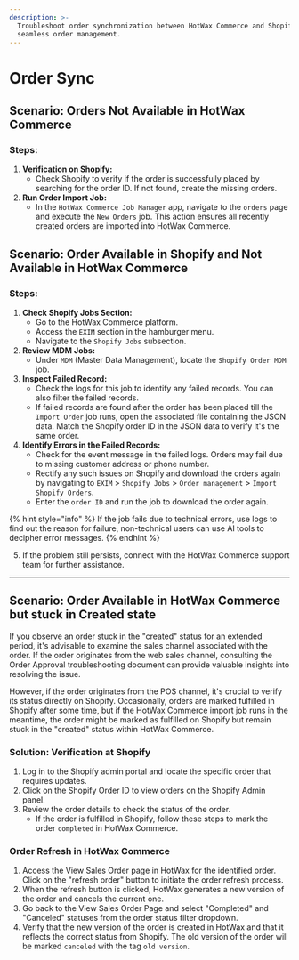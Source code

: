 ```yaml
---
description: >-
  Troubleshoot order synchronization between HotWax Commerce and Shopify for
  seamless order management.
---
```


# Order Sync

## Scenario: Orders Not Available in HotWax Commerce

### Steps:

1. **Verification on Shopify:**
   * Check Shopify to verify if the order is successfully placed by searching for the order ID. If not found, create the missing orders.
2. **Run Order Import Job:**
   * In the `HotWax Commerce Job Manager` app, navigate to the `orders` page and execute the `New Orders` job. This action ensures all recently created orders are imported into HotWax Commerce.

## Scenario: Order Available in Shopify and Not Available in HotWax Commerce

### Steps:

1. **Check Shopify Jobs Section:**
   * Go to the HotWax Commerce platform.
   * Access the `EXIM` section in the hamburger menu.
   * Navigate to the `Shopify Jobs` subsection.
2. **Review MDM Jobs:**
   * Under `MDM` (Master Data Management), locate the `Shopify Order MDM` job.
3. **Inspect Failed Record:**
   * Check the logs for this job to identify any failed records. You can also filter the failed records.
   * If failed records are found after the order has been placed till the `Import Order` job runs, open the associated file containing the JSON data. Match the Shopify order ID in the JSON data to verify it's the same order.
4. **Identify Errors in the Failed Records:**
   * Check for the event message in the failed logs. Orders may fail due to missing customer address or phone number.
   * Rectify any such issues on Shopify and download the orders again by navigating to `EXIM` > `Shopify Jobs` > `Order management` > `Import Shopify Orders`.
   * Enter the `order ID` and run the job to download the order again.

{% hint style="info" %}
If the job fails due to technical errors, use logs to find out the reason for failure, non-technical users can use AI tools to decipher error messages.
{% endhint %}

5. If the problem still persists, connect with the HotWax Commerce support team for further assistance.
---
## Scenario: Order Available in HotWax Commerce but stuck in Created state

If you observe an order stuck in the "created" status for an extended period, it's advisable to examine the sales channel associated with the order. If the order originates from the web sales channel, consulting the Order Approval troubleshooting document can provide valuable insights into resolving the issue.

However, if the order originates from the POS channel, it's crucial to verify its status directly on Shopify. Occasionally, orders are marked fulfilled in Shopify after some time, but if the HotWax Commerce import job runs in the meantime, the order might be marked as fulfilled on Shopify but remain stuck in the "created" status within HotWax Commerce.

### Solution: Verification at Shopify

1. Log in to the Shopify admin portal and locate the specific order that requires updates.
2. Click on the Shopify Order ID to view orders on the Shopify Admin panel.
3. Review the order details to check the status of the order.
   - If the order is fulfilled in Shopify, follow these steps to mark the order `completed` in HotWax Commerce.

### Order Refresh in HotWax Commerce

1. Access the View Sales Order page in HotWax for the identified order. Click on the "refresh order" button to initiate the order refresh process.
2. When the refresh button is clicked, HotWax generates a new version of the order and cancels the current one.
3. Go back to the View Sales Order Page and select "Completed" and "Canceled" statuses from the order status filter dropdown.
4. Verify that the new version of the order is created in HotWax and that it reflects the correct status from Shopify. The old version of the order will be marked `canceled` with the tag `old version`.
